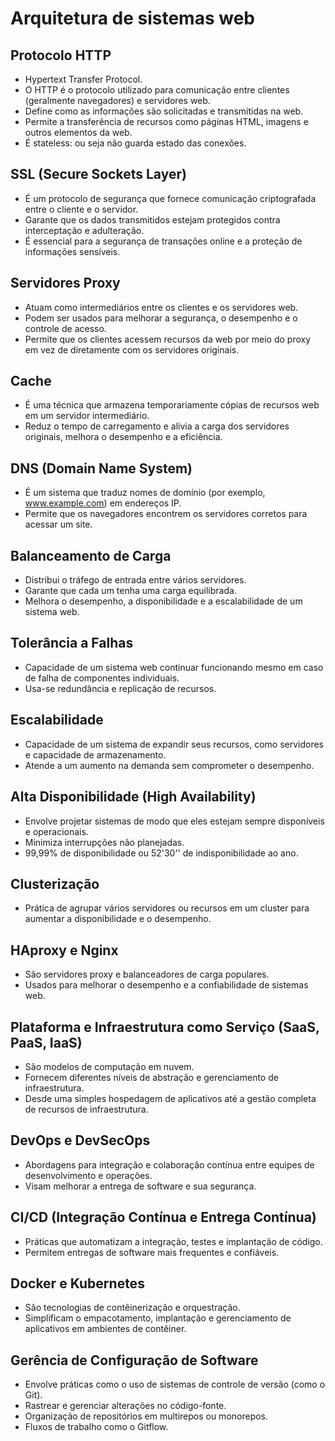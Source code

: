 # Arquitetura de sistemas web

## Protocolo HTTP

- Hypertext Transfer Protocol.
- O HTTP é o protocolo utilizado para comunicação entre clientes (geralmente navegadores) e servidores web.
- Define como as informações são solicitadas e transmitidas na web.
- Permite a transferência de recursos como páginas HTML, imagens e outros elementos da web.
- É stateless: ou seja não guarda estado das conexões.

## SSL (Secure Sockets Layer)

- É um protocolo de segurança que fornece comunicação criptografada entre o cliente e o servidor.
- Garante que os dados transmitidos estejam protegidos contra interceptação e adulteração.
- É essencial para a segurança de transações online e a proteção de informações sensíveis.

## Servidores Proxy

- Atuam como intermediários entre os clientes e os servidores web.
- Podem ser usados para melhorar a segurança, o desempenho e o controle de acesso.
- Permite que os clientes acessem recursos da web por meio do proxy em vez de diretamente com os servidores originais.

## Cache

- É uma técnica que armazena temporariamente cópias de recursos web em um servidor intermediário.
- Reduz o tempo de carregamento e alivia a carga dos servidores originais, melhora o desempenho e a eficiência.

## DNS (Domain Name System)

- É um sistema que traduz nomes de domínio (por exemplo, www.example.com) em endereços IP.
- Permite que os navegadores encontrem os servidores corretos para acessar um site.

## Balanceamento de Carga

- Distribui o tráfego de entrada entre vários servidores.
- Garante que cada um tenha uma carga equilibrada.
- Melhora o desempenho, a disponibilidade e a escalabilidade de um sistema web.

## Tolerância a Falhas

- Capacidade de um sistema web continuar funcionando mesmo em caso de falha de componentes individuais.
- Usa-se redundância e replicação de recursos.

## Escalabilidade

- Capacidade de um sistema de expandir seus recursos, como servidores e capacidade de armazenamento.
- Atende a um aumento na demanda sem comprometer o desempenho.

## Alta Disponibilidade (High Availability)

- Envolve projetar sistemas de modo que eles estejam sempre disponíveis e operacionais.
- Minimiza interrupções não planejadas.
- 99,99% de disponibilidade ou 52'30'' de indisponibilidade ao ano.

## Clusterização

- Prática de agrupar vários servidores ou recursos em um cluster para aumentar a disponibilidade e o desempenho.

## HAproxy e Nginx

- São servidores proxy e balanceadores de carga populares.
- Usados para melhorar o desempenho e a confiabilidade de sistemas web.

## Plataforma e Infraestrutura como Serviço (SaaS, PaaS, IaaS)

- São modelos de computação em nuvem.
- Fornecem diferentes níveis de abstração e gerenciamento de infraestrutura.
- Desde uma simples hospedagem de aplicativos até a gestão completa de recursos de infraestrutura.

## DevOps e DevSecOps

- Abordagens para integração e colaboração contínua entre equipes de desenvolvimento e operações.
- Visam melhorar a entrega de software e sua segurança.

## CI/CD (Integração Contínua e Entrega Contínua)

- Práticas que automatizam a integração, testes e implantação de código.
- Permitem entregas de software mais frequentes e confiáveis.

## Docker e Kubernetes

- São tecnologias de contêinerização e orquestração.
- Simplificam o empacotamento, implantação e gerenciamento de aplicativos em ambientes de contêiner.

## Gerência de Configuração de Software

- Envolve práticas como o uso de sistemas de controle de versão (como o Git).
- Rastrear e gerenciar alterações no código-fonte.
- Organização de repositórios em multirepos ou monorepos.
- Fluxos de trabalho como o Gitflow.
